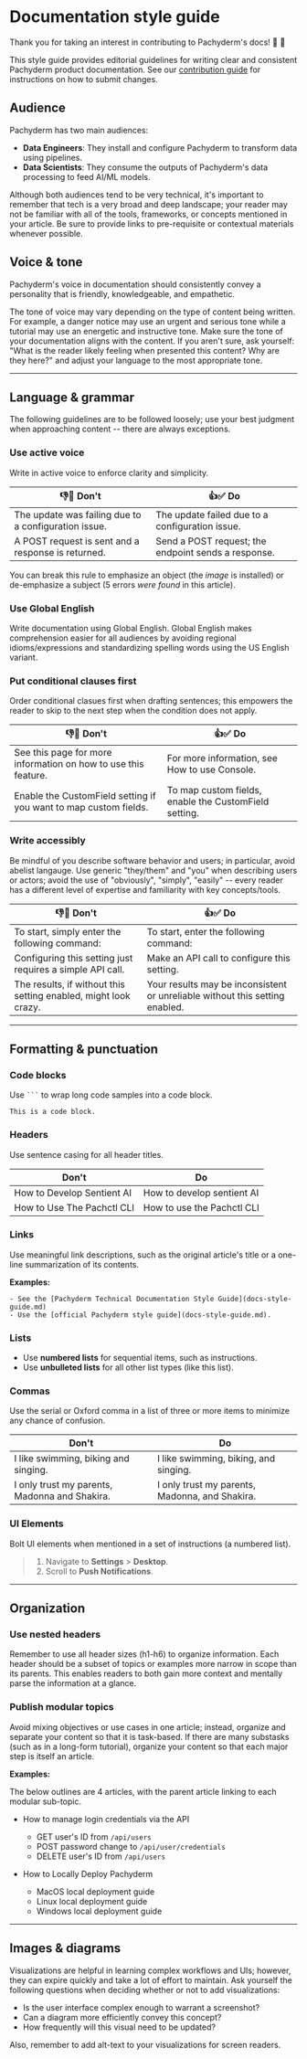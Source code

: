 # Documentation style guide

Thank you for taking an interest in contributing to Pachyderm's docs! 🐘 📖

This style guide provides editorial guidelines for writing clear and consistent Pachyderm product documentation. See our [contribution guide](../../../README.md) for instructions on how to submit changes.

## Audience

Pachyderm has two main audiences:

- **Data Engineers**: They install and configure Pachyderm to transform data using pipelines.
- **Data Scientists**: They consume the outputs of Pachyderm's data processing to feed AI/ML models.

Although both audiences tend to be very technical, it's important to remember that tech is a very broad and deep landscape; your reader may not be familiar with all of the tools, frameworks, or concepts mentioned in your article. Be sure to provide links to pre-requisite or contextual materials whenever possible.

## Voice & tone

Pachyderm's voice in documentation should consistently convey a personality that is friendly, knowledgeable, and empathetic.

The tone of voice may vary depending on the type of content being written. For example, a danger notice may use an urgent and serious tone while a tutorial may use an energetic and instructive tone. Make sure the tone of your documentation aligns with the content. If you aren't sure, ask yourself: "What is the reader likely feeling when presented this content? Why are they here?" and adjust your language to the most appropriate tone.

---

## Language & grammar

The following guidelines are to be followed loosely; use your best judgment when approaching content -- there are always exceptions.

### Use active voice

Write in active voice to enforce clarity and simplicity.

| 👎🚫 Don't | 👍✅ Do |
|---|---|
| The update was failing due to a configuration issue. | The update failed due to a configuration issue. |
| A POST request is sent and a response is returned. | Send a POST request; the endpoint sends a response. |

You can break this rule to emphasize an object (the *image* is installed) or de-emphasize a subject (5 errors *were found* in this article).

### Use Global English

Write documentation using Global English. Global English makes comprehension easier for all audiences by avoiding regional idioms/expressions and standardizing spelling words using the US English variant.

### Put conditional clauses first

Order conditional clasues first when drafting sentences; this empowers the reader to skip to the next step when the condition does not apply.

| 👎🚫 Don't | 👍✅ Do |
|---|---|
| See this page for more information on how to use this feature. | For more information, see How to use Console. |
| Enable the CustomField setting if you want to map custom fields. | To map custom fields, enable the CustomField setting. |

### Write accessibly

Be mindful of you describe software behavior and users; in particular, avoid abelist langauge. Use generic "they/them" and "you" when describing users or actors; avoid the use of "obviously", "simply", "easily" -- every reader has a different level of expertise and familiarity with key concepts/tools.

| 👎🚫 Don't | 👍✅ Do |
|---|---|
| To start, simply enter the following command: | To start, enter the following command: |
| Configuring this setting just requires a simple API call. | Make an API call to configure this setting. |
| The results, if without this setting enabled, might look crazy. | Your results may be inconsistent or unreliable without this setting enabled. |

---

## Formatting & punctuation

### Code blocks

Use ` ``` ` to wrap long code samples into a code block.

```
This is a code block.
```

### Headers

Use sentence casing for all header titles.

| Don't | Do |
|---|---|
| How to Develop Sentient AI | How to develop sentient AI |
| How to Use The Pachctl CLI | How to use the Pachctl CLI |

### Links

Use meaningful link descriptions, such as the original article's title or a one-line summarization of its contents.

**Examples:**

>
    - See the [Pachyderm Technical Documentation Style Guide](docs-style-guide.md)
    - Use the [official Pachyderm style guide](docs-style-guide.md).

### Lists

- Use **numbered lists** for sequential items, such as instructions.
- Use **unbulleted lists** for all other list types (like this list).

### Commas

Use the serial or Oxford comma in a list of three or more items to minimize any chance of confusion.

| Don't | Do |
|---|---|
| I like swimming, biking and singing. |I like swimming, biking, and singing. |
| I only trust my parents, Madonna and Shakira. | I only trust my parents, Madonna, and Shakira. |

### UI Elements

Bolt UI elements when mentioned in a set of instructions (a numbered list).

> 1. Navigate to **Settings** > **Desktop**.
> 2. Scroll to **Push Notifications**.

---

## Organization

### Use nested headers

Remember to use all header sizes (h1-h6) to organize information. Each header should be a subset of topics or examples more narrow in scope than its parents. This enables readers to both gain more context and mentally parse the information at a glance.

### Publish modular topics

Avoid mixing objectives or use cases in one article; instead, organize and separate your content so that it is task-based. If there are many substasks (such as in a long-form tutorial), organize your content so that each major step is itself an article.

**Examples:**

The below outlines are 4 articles, with the parent article linking to each modular sub-topic.

- How to manage login credentials via the API
  - GET user's ID from `/api/users`
  - POST password change to  `/api/user/credentials`
  - DELETE user's ID from `/api/users`

- How to Locally Deploy Pachyderm
  - MacOS local deployment guide
  - Linux local deployment guide
  - Windows local deployment guide

---

## Images & diagrams

Visualizations are helpful in learning complex workflows and UIs; however, they can expire quickly and take a lot of effort to maintain. Ask yourself the following questions when deciding whether or not to add visualizations:

- Is the user interface complex enough to warrant a screenshot?
- Can a diagram more efficiently convey this concept?
- How frequently will this visual need to be updated?

Also, remember to add alt-text to your visualizations for screen readers.